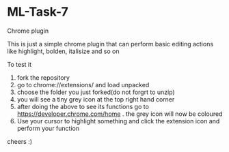 # ML-Task-7
Chrome plugin 

This is just a simple chrome plugin that can perform basic editing actions like highlight, bolden, italisize and so on 

To test it 
1) fork the repository
2) go to chrome://extensions/  and load unpacked
3) choose the folder you just forked(do not forgrt to unzip)
4) you will see a tiny grey icon at the top right hand corner
5) after doing the above to see its functions go to https://developer.chrome.com/home . the grey icon will now be coloured
6) Use your cursor to highlight something and click the extension icon and perform your function

cheers :)
